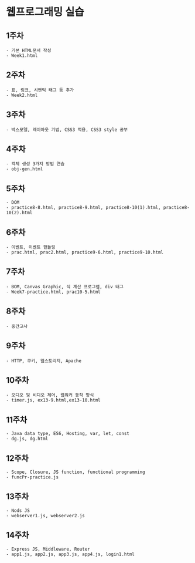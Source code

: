 # 웹프로그래밍 실습

## 1주차
    - 기본 HTML문서 작성
    - Week1.html

## 2주차
    - 표, 링크, 시맨틱 태그 등 추가
    - Week2.html

## 3주차
    - 박스모델, 레이아웃 기법, CSS3 적용, CSS3 style 공부

## 4주차
    - 객체 생성 3가지 방법 연습
    - obj-gen.html

## 5주차
    - DOM
    - practice8-8.html, practice8-9.html, practice8-10(1).html, practice8-10(2).html

## 6주차
    - 이벤트, 이벤트 핸들링
    - prac.html, prac2.html, practice9-6.html, practice9-10.html
    
## 7주차
    - BOM, Canvas Graphic, 식 계산 프로그램, div 태그
    - Week7-practice.html, prac10-5.html
    
## 8주차
    - 중간고사

## 9주차
    - HTTP, 쿠키, 웹스토리지, Apache

## 10주차
    - 오디오 및 비디오 제어, 웹워커 동작 방식
    - timer.js, ex13-9.html,ex13-10.html

## 11주차
    - Java data type, ES6, Hosting, var, let, const
    - dg.js, dg.html

## 12주차
    - Scope, Closure, JS function, functional programming
    - funcPr-practice.js

## 13주차
    - Nods JS
    - webserver1.js, webserver2.js

## 14주차
    - Express JS, Middleware, Router
    - app1.js, app2.js, app3.js, app4.js, login1.html
